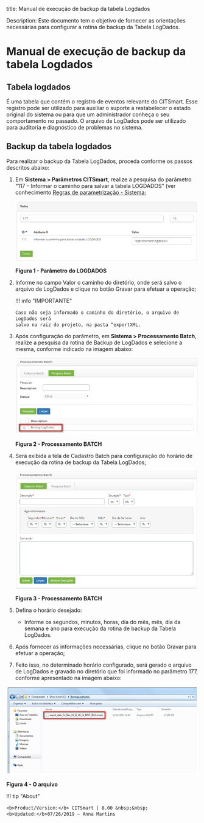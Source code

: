 title: Manual de execução de backup da tabela Logdados

Description: Este documento tem o objetivo de fornecer as orientações necessárias para configurar a rotina de backup da Tabela LogDados.

# Manual de execução de backup da tabela Logdados

Tabela logdados
-------------

É uma tabela que contém o registro de eventos relevante do CITSmart. Esse
registro pode ser utilizado para auxiliar o suporte a restabelecer o estado
original do sistema ou para que um administrador conheça o seu comportamento no
passado. O arquivo de LogDados pode ser utilizado para auditoria e diagnóstico
de problemas no sistema.

Backup da tabela logdados
------------------------

Para realizar o backup da Tabela LogDados, proceda conforme os passos descritos
abaixo:

1.  Em **Sistema > Parâmetros CITSmart**, realize a pesquisa do parâmetro “117 –
    Informar o caminho para salvar a tabela LOGDADOS” (ver conhecimento [Regras
    de parametrização - Sistema](1);

    ![Criar](images/logdata-1.png)
    
    **Figura 1 - Parâmetro do LOGDADOS**

2.  Informe no campo Valor o caminho do diretório, onde será salvo o arquivo de
    LogDados e clique no botão Gravar para efetuar a operação;

    !!! info "IMPORTANTE"

        Caso não seja informado o caminho do diretório, o arquivo de LogDados será
        salvo na raiz do projeto, na pasta “exportXML.

3.  Após configuração do parâmetro, em **Sistema > Processamento Batch**,
    realize a pesquisa da rotina de Backup de LogDados e selecione a mesma,
    conforme indicado na imagem abaixo:

    ![Criar](images/logdata-2.png)
    
    **Figura 2 - Processamento BATCH**

4.  Será exibida a tela de Cadastro Batch para configuração do horário de
    execução da rotina de backup da Tabela LogDados;

    ![Criar](images/logdata-3.png)
    
    **Figura 3 - Processamento BATCH**

5.  Defina o horário desejado:

    -   Informe os segundos, minutos, horas, dia do mês, mês, dia da semana e ano
    para execução da rotina de backup da Tabela LogDados.

6.  Após fornecer as informações necessárias, clique no botão Gravar para
    efetuar a operação;

7.  Feito isso, no determinado horário configurado, será gerado o arquivo de
    LogDados e gravado no diretório que foi informado no parâmetro 177, conforme
    apresentado na imagem abaixo:

![Criar](images/logdata-4.png)

**Figura 4 - O arquivo**


[1]:/pt-br/citsmart-platform-7/plataform-administration/parameters-list/parametrization-system.html

!!! tip "About"

    <b>Product/Version:</b> CITSmart | 8.00 &nbsp;&nbsp;
    <b>Updated:</b>07/26/2019 – Anna Martins
